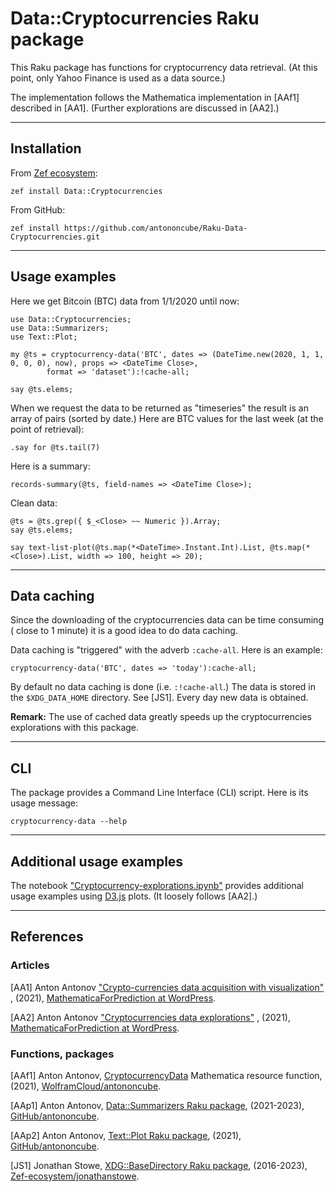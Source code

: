 # Data::Cryptocurrencies Raku package

This Raku package has functions for cryptocurrency data retrieval.
(At this point, only Yahoo Finance is used as a data source.)

The implementation follows the Mathematica implementation in [AAf1] described in [AA1].
(Further explorations are discussed in [AA2].)

-------

## Installation

From [Zef ecosystem](https://raku.land):

```
zef install Data::Cryptocurrencies
```

From GitHub:

```
zef install https://github.com/antononcube/Raku-Data-Cryptocurrencies.git
```

-------

## Usage examples

Here we get Bitcoin (BTC) data from 1/1/2020 until now:

```perl6
use Data::Cryptocurrencies;
use Data::Summarizers;
use Text::Plot;

my @ts = cryptocurrency-data('BTC', dates => (DateTime.new(2020, 1, 1, 0, 0, 0), now), props => <DateTime Close>,
        format => 'dataset'):!cache-all;

say @ts.elems;
```

When we request the data to be returned as "timeseries" the result is an array of pairs (sorted by date.)
Here are BTC values for the last week (at the point of retrieval):

```perl6
.say for @ts.tail(7)
```

Here is a summary:

```perl6
records-summary(@ts, field-names => <DateTime Close>);
```

Clean data:

```perl6
@ts = @ts.grep({ $_<Close> ~~ Numeric }).Array;
say @ts.elems;
```

```perl6
say text-list-plot(@ts.map(*<DateTime>.Instant.Int).List, @ts.map(*<Close>).List, width => 100, height => 20);
```

-------

## Data caching

Since the downloading of the cryptocurrencies data can be time consuming ( close to 1 minute)
it is a good idea to do data caching.

Data caching is "triggered" with the adverb `:cache-all`. Here is an example:

```perl6
cryptocurrency-data('BTC', dates => 'today'):cache-all;
```

By default no data caching is done (i.e. `:!cache-all`.)
The data is stored in the `$XDG_DATA_HOME` directory. See [JS1]. Every day new data is obtained.

**Remark:** The use of cached data greatly speeds up the cryptocurrencies explorations with this package.

-------

## CLI

The package provides a Command Line Interface (CLI) script. Here is its usage message:

```shell
cryptocurrency-data --help
```

-------

## Additional usage examples

The notebook
["Cryptocurrency-explorations.ipynb"](./docs/Cryptocurrencies-explorations.ipynb)
provides additional usage examples using [D3.js](https://d3js.org) plots.
(It loosely follows [AA2].)

-------

## References

### Articles

[AA1] Anton Antonov
["Crypto-currencies data acquisition with visualization"](https://mathematicaforprediction.wordpress.com/2021/06/19/crypto-currencies-data-acquisition-with-visualization/)
,
(2021),
[MathematicaForPrediction at WordPress](https://mathematicaforprediction.wordpress.com).

[AA2] Anton Antonov
["Cryptocurrencies data explorations"](https://mathematicaforprediction.wordpress.com/2021/06/22/cryptocurrencies-data-explorations/)
,
(2021),
[MathematicaForPrediction at WordPress](https://mathematicaforprediction.wordpress.com).

### Functions, packages

[AAf1] Anton Antonov,
[CryptocurrencyData](https://www.wolframcloud.com/obj/antononcube/DeployedResources/Function/CryptocurrencyData/)
Mathematica resource function,
(2021),
[WolframCloud/antononcube](https://www.wolframcloud.com/obj/antononcube).

[AAp1] Anton Antonov,
[Data::Summarizers Raku package](https://github.com/antononcube/Raku-Data-Summarizers),
(2021-2023),
[GitHub/antononcube](https://github.com/antononcube).

[AAp2] Anton Antonov,
[Text::Plot Raku package](https://github.com/antononcube/Raku-Text-Plot),
(2021),
[GitHub/antononcube](https://github.com/antononcube).

[JS1] Jonathan Stowe,
[XDG::BaseDirectory Raku package](https://raku.land/zef:jonathanstowe/XDG::BaseDirectory),
(2016-2023),
[Zef-ecosystem/jonathanstowe](https://raku.land/zef:jonathanstowe).
